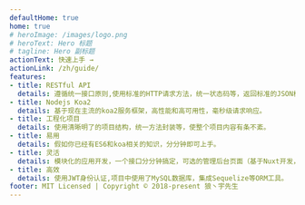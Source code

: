 ```yaml
---
defaultHome: true
home: true
# heroImage: /images/logo.png
# heroText: Hero 标题
# tagline: Hero 副标题
actionText: 快速上手 →
actionLink: /zh/guide/
features:
- title: RESTful API
  details: 遵循统一接口原则,使用标准的HTTP请求方法，统一状态码等，返回标准的JSON格式。
- title: Nodejs Koa2
  details: 基于现在主流的koa2服务框架，高性能和高可用性，毫秒级请求响应。
- title: 工程化项目
  details: 使用清晰明了的项目结构，统一方法封装等，使整个项目内容有条不紊。
- title: 易用
  details: 假如你已经有ES6和koa相关的知识，分分钟即可上手。
- title: 灵活
  details: 模块化的应用开发，一个接口分分钟搞定，可选的管理后台页面（基于Nuxt开发，只要你会Vue即可开发）。
- title: 高效
  details: 使用JWT身份认证,项目中使用了MySQL数据库，集成Sequelize等ORM工具。
footer: MIT Licensed | Copyright © 2018-present 狼丶宇先生
---
```

